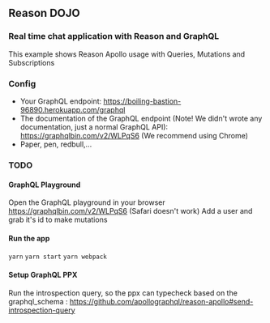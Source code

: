 ## Reason DOJO

### Real time chat application with Reason and GraphQL

This example shows Reason Apollo usage with Queries, Mutations and Subscriptions

### Config

- Your GraphQL endpoint: https://boiling-bastion-96890.herokuapp.com/graphql
- The documentation of the GraphQL endpoint (Note! We didn't wrote any documentation, just a normal GraphQL API):
https://graphqlbin.com/v2/WLPqS6 (We recommend using Chrome)
- Paper, pen, redbull,...


### TODO

#### GraphQL Playground

Open the GraphQL playground in your browser https://graphqlbin.com/v2/WLPqS6 (Safari doesn't work)
Add a user and grab it's id to make mutations

#### Run the app
`yarn`
`yarn start`
`yarn webpack`

#### Setup GraphQL PPX
Run the introspection query, so the ppx can typecheck based on the graphql_schema : 
https://github.com/apollographql/reason-apollo#send-introspection-query

